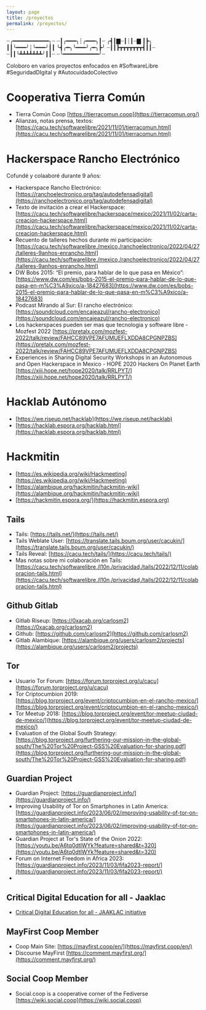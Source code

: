 ```yaml
---
layout: page
title: /proyectos
permalink: /proyectos/
---
```


 ┈╭━━━━━━━━━━━╮┈
┈┃╭━━━╮┊╭━━━╮┃┈
╭┫┃▇┈┃┊┃┈▇ ┃┣╮
┃┃╰━━━╯┊╰━━━╯┃┃
╰┫╭━╮╰━━━╯╭━╮┣╯
┈┃┃┣┳┳┳┳┳┳┳┫┃┃┈
┈┃┃╰┻┻┻┻┻┻┻╯┃┃┈
┈╰━━━━━━━━━━━╯┈


Coloboro en varios proyectos enfocados en #SoftwareLibre #SeguridadDIgital y #AutocuidadoColectivo
         
# Cooperativa Tierra Común

* Tierra Común Coop [https://tierracomun.coop](https://tierracomun.org/)
* Alianzas, notas prensa, textos: [https://cacu.tech/softwarelibre/2021/11/01/tierracomun.html](https://cacu.tech/softwarelibre/2021/11/01/tierracomun.html)

# Hackerspace Rancho Electrónico

Cofundé y colaaboré durante 9 años:
* Hackerspace Rancho Electrónico: [https://ranchoelectronico.org/tag/autodefensadigital](https://ranchoelectronico.org/tag/autodefensadigital)
* Texto de invitación a crear el Hackerspace: [https://cacu.tech/softwarelibre/hackerspace/mexico/2021/11/02/carta-creacion-hackerspace.html](https://cacu.tech/softwarelibre/hackerspace/mexico/2021/11/02/carta-creacion-hackerspace.html)
* Recuento de talleres hechos durante mi participación: [https://cacu.tech/softwarelibre,/mexico,/ranchoelectronico/2022/04/27/talleres-9anhos-enrancho.html](https://cacu.tech/softwarelibre,/mexico,/ranchoelectronico/2022/04/27/talleres-9anhos-enrancho.html)
* DW Bobs 2015: “El premio, para hablar de lo que pasa en México”: [https://www.dw.com/es/bobs-2015-el-premio-para-hablar-de-lo-que-pasa-en-m%C3%A9xico/a-18427683](https://www.dw.com/es/bobs-2015-el-premio-para-hablar-de-lo-que-pasa-en-m%C3%A9xico/a-18427683)
* Podcast Mirando al Sur: El rancho electrónico: [https://soundcloud.com/encajeazul/rancho-electronico](https://soundcloud.com/encajeazul/rancho-electronico)
* Los hackerspaces pueden ser mas que tecnologia y software libre - Mozfest 2022 [https://pretalx.com/mozfest-2022/talk/review/FAHCC89VPE7AFUMUEFLXDDA8CPGNPZBS](https://pretalx.com/mozfest-2022/talk/review/FAHCC89VPE7AFUMUEFLXDDA8CPGNPZBS)
* Experiences in Sharing Digital Security Workshops in an Autonomous and Open Hackerspace in Mexico - HOPE 2020 Hackers On Planet Earth [https://xiii.hope.net/hope2020/talk/RRLPYT/](https://xiii.hope.net/hope2020/talk/RRLPYT/)

# Hacklab Autónomo

* [https://we.riseup.net/hacklab](https://we.riseup.net/hacklab)
* [https://hacklab.espora.org/hacklab.html](https://hacklab.espora.org/hacklab.html)

# Hackmitin

* [https://es.wikipedia.org/wiki/Hackmeeting](https://es.wikipedia.org/wiki/Hackmeeting)
* [https://alambique.org/hackmitin/hackmitin-wiki](https://alambique.org/hackmitin/hackmitin-wiki)
* [https://hackmitin.espora.org/](https://hackmitin.espora.org)

## Tails

* Tails: [https://tails.net/](https://tails.net/)
* Tails Weblate User: [https://translate.tails.boum.org/user/cacukin/](https://translate.tails.boum.org/user/cacukin/)
* Tails Reveal: [https://cacu.tech/tails/](https://cacu.tech/tails/)
* Mas notas sobre mi colaboración en Tails: [https://cacu.tech/softwarelibre,/l10n,/privacidad,/tails/2022/12/11/colaboracion-tails.html](https://cacu.tech/softwarelibre,/l10n,/privacidad,/tails/2022/12/11/colaboracion-tails.html)

## Github Gitlab

* Gitlab Riseup: [https://0xacab.org/carlosm2](https://0xacab.org/carlosm2)
* Github: [https://github.com/carlosm2](https://github.com/carlosm2)
* Gitlab Alambique: [https://alambique.org/users/carlosm2/projects](https://alambique.org/users/carlosm2/projects)

## Tor

* Usuario Tor Forum: [https://forum.torproject.org/u/cacu](https://forum.torproject.org/u/cacu)
* Tor Criptocumbion 2019: [https://blog.torproject.org/event/criptocumbion-en-el-rancho-mexico/](https://blog.torproject.org/event/criptocumbion-en-el-rancho-mexico/)
* Tor Meetup 2018: [https://blog.torproject.org/event/tor-meetup-ciudad-de-mexico/](https://blog.torproject.org/event/tor-meetup-ciudad-de-mexico/)
* Evaluation of the Global South Strategy:  [https://blog.torproject.org/furthering-our-mission-in-the-global-south/The%20Tor%20Project-GSS%20Evaluation-for-sharing.pdf](https://blog.torproject.org/furthering-our-mission-in-the-global-south/The%20Tor%20Project-GSS%20Evaluation-for-sharing.pdf)

## Guardian Project 

* Guardian Project: [https://guardianproject.info/](https://guardianproject.info/)
* Improving Usability of Tor on Smartphones in Latin America: [https://guardianproject.info/2023/06/02/improving-usability-of-tor-on-smartphones-in-latin-america/](https://guardianproject.info/2023/06/02/improving-usability-of-tor-on-smartphones-in-latin-america/)
* Guardian Project at Tor's State of the Onion 2022:
[https://youtu.be/A6tq0dtlWYk?feature=shared&t=320](https://youtu.be/A6tq0dtlWYk?feature=shared&t=320)
* Forum on Internet Freedom in Africa 2023: [https://guardianproject.info/2023/11/03/fifa2023-report/](https://guardianproject.info/2023/11/03/fifa2023-report/)
* 
## Critical Digital Education for all - Jaaklac

* [Critical Digital Education for all - JAAKLAC initiative](https://jaaklac.org/criticaldigitaleducation/)

## MayFirst Coop Member

* Coop Main Site: [https://mayfirst.coop/en/](https://mayfirst.coop/en/)
* Discourse MayFirst [https://comment.mayfirst.org/](https://comment.mayfirst.org/)

## Social Coop Member

* Social.coop is a cooperative corner of the Fediverse [https://wiki.social.coop](https://wiki.social.coop)
